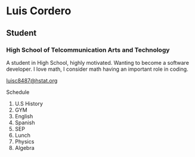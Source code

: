 # Luis Cordero

## Student

### High School of Telcommunication Arts and Technology 

A student in High School, highly motivated. Wanting to become a software developer. I love math, I consider math having an important role in coding.

luisc8487@hstat.org

Schedule 

1. U.S History
2. GYM
3. English
4. Spanish
5. SEP
6. Lunch
7. Physics
8. Algebra



